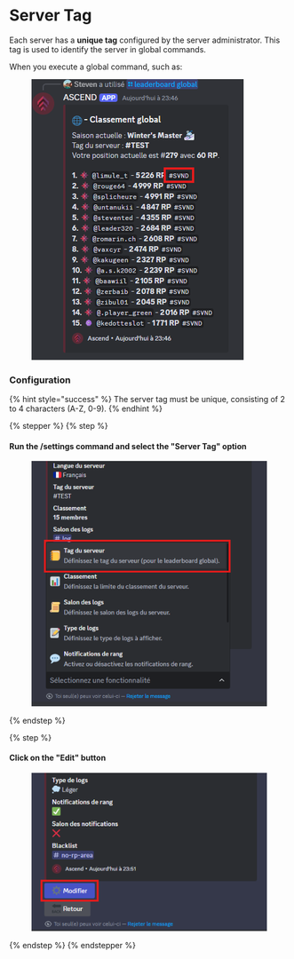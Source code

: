 # Server Tag

Each server has a **unique tag** configured by the server administrator. This tag is used to identify the server in global commands.

When you execute a global command, such as:

<figure><img src="../../.gitbook/assets/image (7).png" alt=""><figcaption></figcaption></figure>

### Configuration

{% hint style="success" %}
The server tag must be unique, consisting of 2 to 4 characters (A-Z, 0-9).
{% endhint %}

{% stepper %}
{% step %}
#### Run the /settings command and select the "Server Tag" option

<figure><img src="../../.gitbook/assets/image (8).png" alt=""><figcaption></figcaption></figure>
{% endstep %}

{% step %}
#### Click on the "Edit" button

<figure><img src="../../.gitbook/assets/image (9).png" alt=""><figcaption></figcaption></figure>
{% endstep %}
{% endstepper %}
